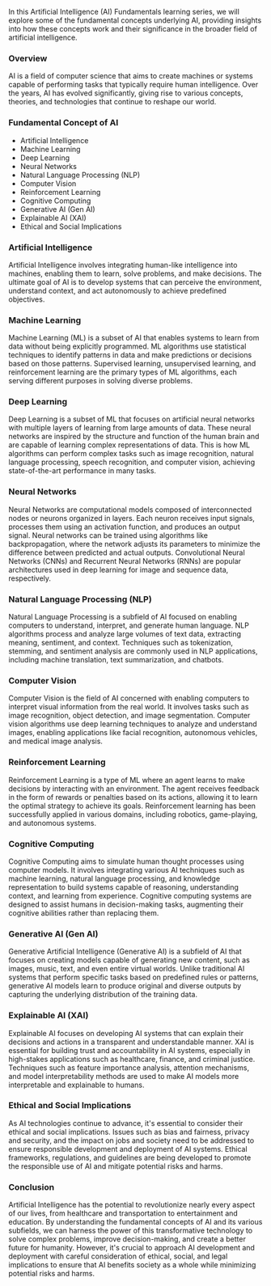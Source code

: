 In this Artificial Intelligence (AI) Fundamentals learning series, we will explore some of the fundamental concepts underlying AI, providing insights into how these concepts work and their significance in the broader field of artificial intelligence.

### Overview
AI is a field of computer science that aims to create machines or systems capable of performing tasks that typically require human intelligence. Over the years, AI has evolved significantly, giving rise to various concepts, theories, and technologies that continue to reshape our world.

### Fundamental Concept of AI
  + Artificial Intelligence
  + Machine Learning
  + Deep Learning
  + Neural Networks
  + Natural Language Processing (NLP)
  + Computer Vision
  + Reinforcement Learning
  + Cognitive Computing
  + Generative AI (Gen AI)
  + Explainable AI (XAI)
  + Ethical and Social Implications

### Artificial Intelligence
Artificial Intelligence involves integrating human-like intelligence into machines, enabling them to learn, solve problems, and make decisions. The ultimate goal of AI is to develop systems that can perceive the environment, understand context, and act autonomously to achieve predefined objectives.

### Machine Learning
Machine Learning (ML) is a subset of AI that enables systems to learn from data without being explicitly programmed. ML algorithms use statistical techniques to identify patterns in data and make predictions or decisions based on those patterns. Supervised learning, unsupervised learning, and reinforcement learning are the primary types of ML algorithms, each serving different purposes in solving diverse problems.

### Deep Learning
Deep Learning is a subset of ML that focuses on artificial neural networks with multiple layers of learning from large amounts of data. These neural networks are inspired by the structure and function of the human brain and are capable of learning complex representations of data. This is how ML algorithms can perform complex tasks such as image recognition, natural language processing, speech recognition, and computer vision, achieving state-of-the-art performance in many tasks.

### Neural Networks
Neural Networks are computational models composed of interconnected nodes or neurons organized in layers. Each neuron receives input signals, processes them using an activation function, and produces an output signal. Neural networks can be trained using algorithms like backpropagation, where the network adjusts its parameters to minimize the difference between predicted and actual outputs. Convolutional Neural Networks (CNNs) and Recurrent Neural Networks (RNNs) are popular architectures used in deep learning for image and sequence data, respectively.

### Natural Language Processing (NLP)
Natural Language Processing is a subfield of AI focused on enabling computers to understand, interpret, and generate human language. NLP algorithms process and analyze large volumes of text data, extracting meaning, sentiment, and context. Techniques such as tokenization, stemming, and sentiment analysis are commonly used in NLP applications, including machine translation, text summarization, and chatbots.

### Computer Vision
Computer Vision is the field of AI concerned with enabling computers to interpret visual information from the real world. It involves tasks such as image recognition, object detection, and image segmentation. Computer vision algorithms use deep learning techniques to analyze and understand images, enabling applications like facial recognition, autonomous vehicles, and medical image analysis.

### Reinforcement Learning
Reinforcement Learning is a type of ML where an agent learns to make decisions by interacting with an environment. The agent receives feedback in the form of rewards or penalties based on its actions, allowing it to learn the optimal strategy to achieve its goals. Reinforcement learning has been successfully applied in various domains, including robotics, game-playing, and autonomous systems.

### Cognitive Computing
Cognitive Computing aims to simulate human thought processes using computer models. It involves integrating various AI techniques such as machine learning, natural language processing, and knowledge representation to build systems capable of reasoning, understanding context, and learning from experience. Cognitive computing systems are designed to assist humans in decision-making tasks, augmenting their cognitive abilities rather than replacing them.

### Generative AI (Gen AI)
Generative Artificial Intelligence (Generative AI) is a subfield of AI that focuses on creating models capable of generating new content, such as images, music, text, and even entire virtual worlds. Unlike traditional AI systems that perform specific tasks based on predefined rules or patterns, generative AI models learn to produce original and diverse outputs by capturing the underlying distribution of the training data.

### Explainable AI (XAI)
Explainable AI focuses on developing AI systems that can explain their decisions and actions in a transparent and understandable manner. XAI is essential for building trust and accountability in AI systems, especially in high-stakes applications such as healthcare, finance, and criminal justice. Techniques such as feature importance analysis, attention mechanisms, and model interpretability methods are used to make AI models more interpretable and explainable to humans.

### Ethical and Social Implications
As AI technologies continue to advance, it's essential to consider their ethical and social implications. Issues such as bias and fairness, privacy and security, and the impact on jobs and society need to be addressed to ensure responsible development and deployment of AI systems. Ethical frameworks, regulations, and guidelines are being developed to promote the responsible use of AI and mitigate potential risks and harms.

### Conclusion
Artificial Intelligence has the potential to revolutionize nearly every aspect of our lives, from healthcare and transportation to entertainment and education. By understanding the fundamental concepts of AI and its various subfields, we can harness the power of this transformative technology to solve complex problems, improve decision-making, and create a better future for humanity. However, it's crucial to approach AI development and deployment with careful consideration of ethical, social, and legal implications to ensure that AI benefits society as a whole while minimizing potential risks and harms.
